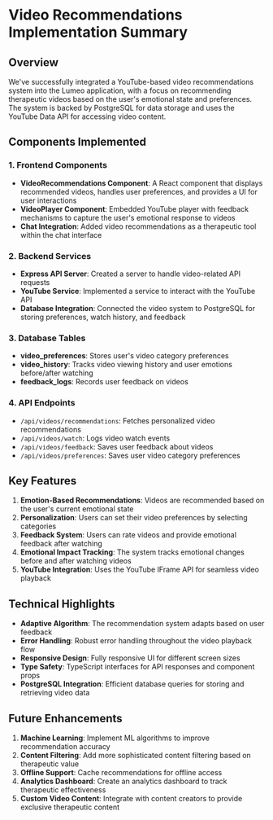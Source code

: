 # Video Recommendations Implementation Summary

## Overview

We've successfully integrated a YouTube-based video recommendations system into the Lumeo application, with a focus on recommending therapeutic videos based on the user's emotional state and preferences. The system is backed by PostgreSQL for data storage and uses the YouTube Data API for accessing video content.

## Components Implemented

### 1. Frontend Components

- **VideoRecommendations Component**: A React component that displays recommended videos, handles user preferences, and provides a UI for user interactions
- **VideoPlayer Component**: Embedded YouTube player with feedback mechanisms to capture the user's emotional response to videos
- **Chat Integration**: Added video recommendations as a therapeutic tool within the chat interface

### 2. Backend Services

- **Express API Server**: Created a server to handle video-related API requests
- **YouTube Service**: Implemented a service to interact with the YouTube API
- **Database Integration**: Connected the video system to PostgreSQL for storing preferences, watch history, and feedback

### 3. Database Tables

- **video_preferences**: Stores user's video category preferences
- **video_history**: Tracks video viewing history and user emotions before/after watching
- **feedback_logs**: Records user feedback on videos

### 4. API Endpoints

- `/api/videos/recommendations`: Fetches personalized video recommendations
- `/api/videos/watch`: Logs video watch events
- `/api/videos/feedback`: Saves user feedback about videos
- `/api/videos/preferences`: Saves user video category preferences

## Key Features

1. **Emotion-Based Recommendations**: Videos are recommended based on the user's current emotional state
2. **Personalization**: Users can set their video preferences by selecting categories
3. **Feedback System**: Users can rate videos and provide emotional feedback after watching
4. **Emotional Impact Tracking**: The system tracks emotional changes before and after watching videos
5. **YouTube Integration**: Uses the YouTube IFrame API for seamless video playback

## Technical Highlights

- **Adaptive Algorithm**: The recommendation system adapts based on user feedback
- **Error Handling**: Robust error handling throughout the video playback flow
- **Responsive Design**: Fully responsive UI for different screen sizes
- **Type Safety**: TypeScript interfaces for API responses and component props
- **PostgreSQL Integration**: Efficient database queries for storing and retrieving video data

## Future Enhancements

1. **Machine Learning**: Implement ML algorithms to improve recommendation accuracy
2. **Content Filtering**: Add more sophisticated content filtering based on therapeutic value
3. **Offline Support**: Cache recommendations for offline access
4. **Analytics Dashboard**: Create an analytics dashboard to track therapeutic effectiveness
5. **Custom Video Content**: Integrate with content creators to provide exclusive therapeutic content
